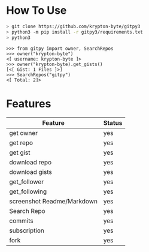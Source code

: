 # How To Use
```bash
> git clone https://github.com/krypton-byte/gitpy3
> python3 -m pip install -r gitpy3/requirements.txt
> python3
```
```python3
>>> from gitpy import owner, SearchRepos
>>> owner("krypton-byte")
<[ username: krypton-byte ]>
>>> owner("krypton-byte).get_gists()
[<[ Gist: 1 Files ]>]
>>> SearchRepos("gitpy")
<[ Total: 2]>
```
# Features

|Feature  |Status
|---------|----
|get owner | yes
|get repo | yes
|get gist |yes
|download repo|yes
|download gists|yes
|get_follower|yes
|get_following|yes
|screenshot Readme/Markdown|yes
|Search Repo|yes
|commits|yes
|subscription|yes
|fork |yes
